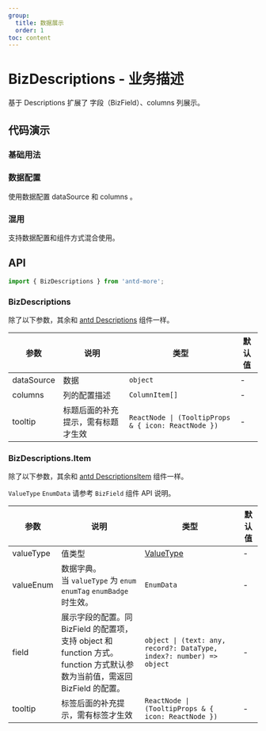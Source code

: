 ```yaml
---
group:
  title: 数据展示
  order: 1
toc: content
---
```


# BizDescriptions - 业务描述

基于 Descriptions 扩展了 字段（BizField）、columns 列展示。

## 代码演示

### 基础用法

<code src="./demos/Demo1.tsx"></code>

### 数据配置

使用数据配置 dataSource 和 columns 。

<code src="./demos/Demo2.tsx"></code>

### 混用

支持数据配置和组件方式混合使用。

<code src="./demos/Demo3.tsx"></code>

## API

```typescript
import { BizDescriptions } from 'antd-more';
```

### BizDescriptions

除了以下参数，其余和 [antd Descriptions](https://ant-design.gitee.io/components/descriptions-cn/#Descriptions) 组件一样。

| 参数 | 说明 | 类型 | 默认值 |
| --- | --- | --- | --- |
| dataSource | 数据 | `object` | - |
| columns | 列的配置描述 | `ColumnItem[]` | - |
| tooltip | 标题后面的补充提示，需有标题才生效 | `ReactNode \| (TooltipProps & { icon: ReactNode })` | - |

### BizDescriptions.Item

除了以下参数，其余和 [antd DescriptionsItem](https://ant-design.gitee.io/components/descriptions-cn/#DescriptionItem) 组件一样。

`ValueType` `EnumData` 请参考 `BizField` 组件 API 说明。

| 参数 | 说明 | 类型 | 默认值 |
| --- | --- | --- | --- |
| valueType | 值类型 | [ValueType](/components/biz-field#valuetype-值) | - |
| valueEnum | 数据字典。<br/>当 `valueType` 为 `enum` `enumTag` `enumBadge` 时生效。 | `EnumData` | - |
| field | 展示字段的配置。同 BizField 的配置项，支持 object 和 function 方式。<br/>function 方式默认参数为当前值，需返回 BizField 的配置。 | `object \| (text: any, record?: DataType, index?: number) => object` | - |
| tooltip | 标签后面的补充提示，需有标签才生效 | `ReactNode \| (TooltipProps & { icon: ReactNode })` | - |
